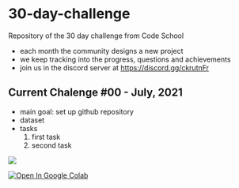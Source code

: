 # 30-day-challenge

Repository of the 30 day challenge from Code School
- each month the community designs a new project
- we keep tracking into the progress, questions and achievements
- join us in the discord server at https://discord.gg/ckrutnFr

## Current Chalenge #00 - July, 2021
- main goal: set up github repository 
- dataset
- tasks
    1. first task
    2. second task


[![](https://img.shields.io/badge/Join_Server-7289DA?style=for-the-badge&logo=discord&logoColor=white)](https://discord.gg/ckrutnFr)

[![Open In Google Colab](https://colab.research.google.com/assets/colab-badge.svg)](https://colab.research.google.com/github/poletts/30-day-challenge/blob/main)
